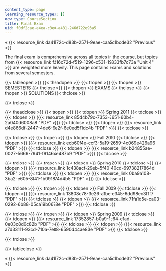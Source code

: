 ```yaml
---
content_type: page
learning_resource_types: []
ocw_type: CourseSection
title: Final Exam
uid: f0df2cae-e4ea-c3e0-a431-246d722e93a5
---
```


« {{< resource_link da41172c-d83b-2571-9eae-caa5c1bcde32 "Previous" >}}

The final exam is comprehensive across all topics in the course, but topics from {{< resource_link f216c72d-f519-1296-c531-19833fb7c73a "Unit 4" >}} are weighted more heavily. This page contains exams and solutions from several semesters.

{{< tableopen >}}
{{< theadopen >}}
{{< tropen >}}
{{< thopen >}}
SEMESTERS
{{< thclose >}}
{{< thopen >}}
EXAMS
{{< thclose >}}
{{< thopen >}}
SOLUTIONS
{{< thclose >}}

{{< trclose >}}

{{< theadclose >}}
{{< tropen >}}
{{< tdopen >}}
Spring 2011
{{< tdclose >}}
{{< tdopen >}}
({{< resource_link 85d4b79c-7353-2651-60b4-2a040d6008a8 "PDF" >}})
{{< tdclose >}}
{{< tdopen >}}
({{< resource_link d4e866df-2447-4de6-9e2f-6e0ed5f1dc4b "PDF" >}})
{{< tdclose >}}

{{< trclose >}}
{{< tropen >}}
{{< tdopen >}}
Fall 2010
{{< tdclose >}}
{{< tdopen >}}
({{< resource_link ecb60f4e-ccf3-5a19-2659-4c069e426a96 "PDF" >}})
{{< tdclose >}}
{{< tdopen >}}
({{< resource_link b24855ae-0027-5666-7941-f91464e487b9 "PDF" >}})
{{< tdclose >}}

{{< trclose >}}
{{< tropen >}}
{{< tdopen >}}
Spring 2010
{{< tdclose >}}
{{< tdopen >}}
({{< resource_link 1c438acf-29eb-5f40-40cd-69738217864d "PDF" >}})
{{< tdclose >}}
{{< tdopen >}}
({{< resource_link 0ba9a108-3ba2-e605-8f41-1b091874d4b5 "PDF" >}})
{{< tdclose >}}

{{< trclose >}}
{{< tropen >}}
{{< tdopen >}}
Fall 2009
{{< tdclose >}}
{{< tdopen >}}
({{< resource_link 13808c78-3e26-a1be-e345-6dd98ec3f1f7 "PDF" >}})
{{< tdclose >}}
{{< tdopen >}}
({{< resource_link 71fa1d5e-ca03-0292-6b88-05ca19b0678e "PDF" >}})
{{< tdclose >}}

{{< trclose >}}
{{< tropen >}}
{{< tdopen >}}
Spring 2009
{{< tdclose >}}
{{< tdopen >}}
({{< resource_link 17352857-b0a9-1e64-e1ad-0e03c8d0c82b "PDF" >}})
{{< tdclose >}}
{{< tdopen >}}
({{< resource_link a7d33111-93cd-710a-7e88-6590d44ae83e "PDF" >}})
{{< tdclose >}}

{{< trclose >}}

{{< tableclose >}}

« {{< resource_link da41172c-d83b-2571-9eae-caa5c1bcde32 "Previous" >}}